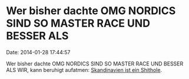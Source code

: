 Wer bisher dachte OMG NORDICS SIND SO MASTER RACE UND BESSER ALS
================================================================

Date: 2014-01-28 17:44:57

Wer bisher dachte OMG NORDICS SIND SO MASTER RACE UND BESSER ALS WIR,
kann beruhigt aufatmen: [Skandinavien ist ein
Shithole](http://www.theguardian.com/world/2014/jan/27/scandinavian-miracle-brutal-truth-denmark-norway-sweden).
